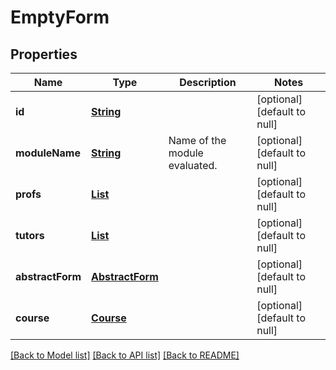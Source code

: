 # EmptyForm
## Properties

Name | Type | Description | Notes
------------ | ------------- | ------------- | -------------
**id** | [**String**](string.md) |  | [optional] [default to null]
**moduleName** | [**String**](string.md) | Name of the module evaluated. | [optional] [default to null]
**profs** | [**List**](Prof.md) |  | [optional] [default to null]
**tutors** | [**List**](Tutor.md) |  | [optional] [default to null]
**abstractForm** | [**AbstractForm**](AbstractForm.md) |  | [optional] [default to null]
**course** | [**Course**](Course.md) |  | [optional] [default to null]

[[Back to Model list]](../README.md#documentation-for-models) [[Back to API list]](../README.md#documentation-for-api-endpoints) [[Back to README]](../README.md)

